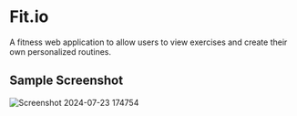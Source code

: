 
# Fit.io
A fitness web application to allow users to view exercises and create their own personalized routines.

## Sample Screenshot
![Screenshot 2024-07-23 174754](https://github.com/user-attachments/assets/73d81855-e713-4980-b7cd-e3b0ac81e8f3)
